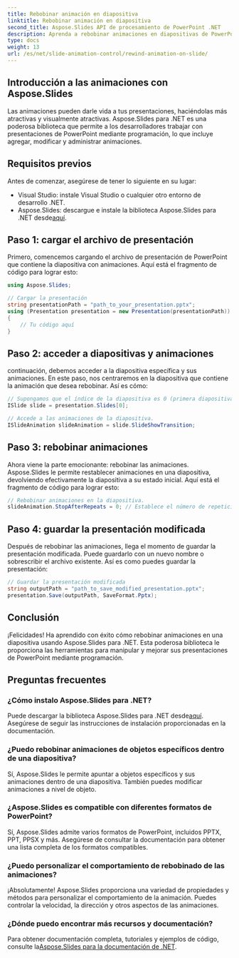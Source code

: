 ```yaml
---
title: Rebobinar animación en diapositiva
linktitle: Rebobinar animación en diapositiva
second_title: Aspose.Slides API de procesamiento de PowerPoint .NET
description: Aprenda a rebobinar animaciones en diapositivas de PowerPoint usando Aspose.Slides para .NET. Siga esta guía paso a paso con ejemplos completos de código fuente para mejorar sus presentaciones de forma dinámica.
type: docs
weight: 13
url: /es/net/slide-animation-control/rewind-animation-on-slide/
---
```


## Introducción a las animaciones con Aspose.Slides

Las animaciones pueden darle vida a tus presentaciones, haciéndolas más atractivas y visualmente atractivas. Aspose.Slides para .NET es una poderosa biblioteca que permite a los desarrolladores trabajar con presentaciones de PowerPoint mediante programación, lo que incluye agregar, modificar y administrar animaciones.

## Requisitos previos

Antes de comenzar, asegúrese de tener lo siguiente en su lugar:

- Visual Studio: instale Visual Studio o cualquier otro entorno de desarrollo .NET.
-  Aspose.Slides: descargue e instale la biblioteca Aspose.Slides para .NET desde[aquí](https://releases.aspose.com/slides/net/).

## Paso 1: cargar el archivo de presentación

Primero, comencemos cargando el archivo de presentación de PowerPoint que contiene la diapositiva con animaciones. Aquí está el fragmento de código para lograr esto:

```csharp
using Aspose.Slides;

// Cargar la presentación
string presentationPath = "path_to_your_presentation.pptx";
using (Presentation presentation = new Presentation(presentationPath))
{
    // Tu código aquí
}
```

## Paso 2: acceder a diapositivas y animaciones

continuación, debemos acceder a la diapositiva específica y sus animaciones. En este paso, nos centraremos en la diapositiva que contiene la animación que desea rebobinar. Así es cómo:

```csharp
// Supongamos que el índice de la diapositiva es 0 (primera diapositiva)
ISlide slide = presentation.Slides[0];

// Accede a las animaciones de la diapositiva.
ISlideAnimation slideAnimation = slide.SlideShowTransition;
```

## Paso 3: rebobinar animaciones

Ahora viene la parte emocionante: rebobinar las animaciones. Aspose.Slides le permite restablecer animaciones en una diapositiva, devolviendo efectivamente la diapositiva a su estado inicial. Aquí está el fragmento de código para lograr esto:

```csharp
// Rebobinar animaciones en la diapositiva.
slideAnimation.StopAfterRepeats = 0; // Establece el número de repeticiones en 0
```

## Paso 4: guardar la presentación modificada

Después de rebobinar las animaciones, llega el momento de guardar la presentación modificada. Puede guardarlo con un nuevo nombre o sobrescribir el archivo existente. Así es como puedes guardar la presentación:

```csharp
// Guardar la presentación modificada
string outputPath = "path_to_save_modified_presentation.pptx";
presentation.Save(outputPath, SaveFormat.Pptx);
```

## Conclusión

¡Felicidades! Ha aprendido con éxito cómo rebobinar animaciones en una diapositiva usando Aspose.Slides para .NET. Esta poderosa biblioteca le proporciona las herramientas para manipular y mejorar sus presentaciones de PowerPoint mediante programación.

## Preguntas frecuentes

### ¿Cómo instalo Aspose.Slides para .NET?

 Puede descargar la biblioteca Aspose.Slides para .NET desde[aquí](https://releases.aspose.com/slides/net/). Asegúrese de seguir las instrucciones de instalación proporcionadas en la documentación.

### ¿Puedo rebobinar animaciones de objetos específicos dentro de una diapositiva?

Sí, Aspose.Slides le permite apuntar a objetos específicos y sus animaciones dentro de una diapositiva. También puedes modificar animaciones a nivel de objeto.

### ¿Aspose.Slides es compatible con diferentes formatos de PowerPoint?

Sí, Aspose.Slides admite varios formatos de PowerPoint, incluidos PPTX, PPT, PPSX y más. Asegúrese de consultar la documentación para obtener una lista completa de los formatos compatibles.

### ¿Puedo personalizar el comportamiento de rebobinado de las animaciones?

¡Absolutamente! Aspose.Slides proporciona una variedad de propiedades y métodos para personalizar el comportamiento de la animación. Puedes controlar la velocidad, la dirección y otros aspectos de las animaciones.

### ¿Dónde puedo encontrar más recursos y documentación?

Para obtener documentación completa, tutoriales y ejemplos de código, consulte la[Aspose.Slides para la documentación de .NET](https://reference.aspose.com/slides/net/).